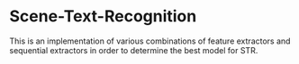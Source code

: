 # Scene-Text-Recognition

This is an implementation of various combinations of feature extractors and sequential extractors in order to determine the best model for STR.
